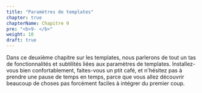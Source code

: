 ```yaml
---
title: "Paramètres de templates"
chapter: true
chapterName: Chapitre 9
pre: "<b>9- </b>"
weight: 10
draft: true
---
```


Dans ce deuxième chapitre sur les templates, nous parlerons de tout un tas de fonctionnalités et subtilités liées aux paramètres de templates.
Installez-vous bien confortablement, faites-vous un ptit café, et n'hésitez pas à prendre une pause de temps en temps, parce que vous allez découvrir beaucoup de choses pas forcément faciles à intégrer du premier coup.

